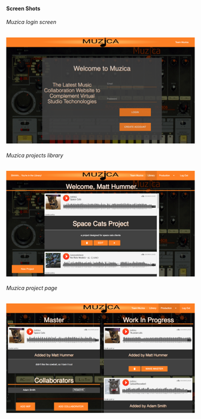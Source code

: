 #### Screen Shots

###### Muzica login screen
![Muzica Login Screen](/docs/screenshots/login.png)

###### Muzica projects library
![Muzica Project Library](/docs/screenshots/library.png)

###### Muzica project page
![Muzica Project Page](/docs/screenshots/wip.png)
